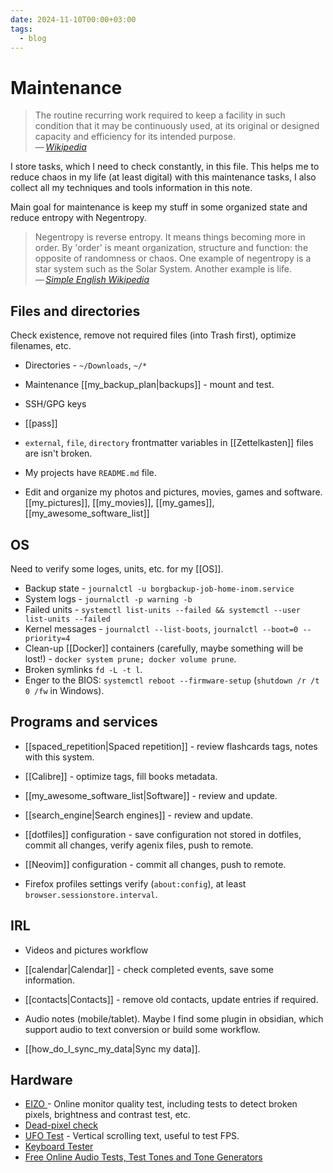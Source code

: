```yaml
---
date: 2024-11-10T00:00+03:00
tags:
  - blog
---
```


# Maintenance

> The routine recurring work required to keep a facility in such condition that
> it may be continuously used, at its original or designed capacity and
> efficiency for its intended purpose.\
> — <cite>[Wikipedia](https://en.wikipedia.org/wiki/Maintenance)</cite>

I store tasks, which I need to check constantly, in this file. This helps me to
reduce chaos in my life (at least digital) with this maintenance tasks, I also
collect all my techniques and tools information in this note.

Main goal for maintenance is keep my stuff in some organized state and reduce
entropy with Negentropy.

> Negentropy is reverse entropy. It means things becoming more in order. By
> 'order' is meant organization, structure and function: the opposite of
> randomness or chaos. One example of negentropy is a star system such as the
> Solar System. Another example is life.\
> — <cite>[Simple English Wikipedia](https://simple.wikipedia.org/wiki/Negentropy)</cite>

## Files and directories

Check existence, remove not required files (into Trash first), optimize
filenames, etc.

- Directories - `~/Downloads`, `~/*`
- Maintenance [[my_backup_plan|backups]] - mount and test.
- SSH/GPG keys
- [[pass]]
- `external`, `file`, `directory` frontmatter variables in [[Zettelkasten]]
  files are isn't broken.
- My projects have `README.md` file.

- Edit and organize my photos and pictures, movies, games and software.
  [[my_pictures]], [[my_movies]], [[my_games]], [[my_awesome_software_list]]

## OS

Need to verify some loges, units, etc. for my [[OS]].

- Backup state - `journalctl -u borgbackup-job-home-inom.service`
- System logs - `journalctl -p warning -b`
- Failed units - `systemctl list-units --failed && systemctl --user list-units --failed`
- Kernel messages - `journalctl --list-boots`, `journalctl --boot=0 --priority=4`
- Clean-up [[Docker]] containers (carefully, maybe something will be lost!) -
`docker system prune; docker volume prune`.
- Broken symlinks `fd -L -t l`.
- Enger to the BIOS: `systemctl reboot --firmware-setup` (`shutdown /r /t 0
  /fw` in Windows).

## Programs and services

- [[spaced_repetition|Spaced repetition]] - review flashcards tags, notes with
  this system.
- [[Calibre]] - optimize tags, fill books metadata.
- [[my_awesome_software_list|Software]] - review and update.
- [[search_engine|Search engines]] - review and update.

- [[dotfiles]] configuration - save configuration not stored in dotfiles, commit
  all changes, verify agenix files, push to remote.
- [[Neovim]] configuration - commit all changes, push to remote.

- Firefox profiles settings verify (`about:config`), at least
`browser.sessionstore.interval`.

## IRL

- Videos and pictures workflow

- [[calendar|Calendar]] - check completed events, save some information.
- [[contacts|Contacts]] - remove old contacts, update entries if required.

- Audio notes (mobile/tablet). Maybe I find some plugin in obsidian, which
support audio to text conversion or build some workflow.
- [[how_do_I_sync_my_data|Sync my data]].

## Hardware

- [EIZO ](https://www.eizo.be/monitor-test/) - Online monitor quality test,
  including tests to detect broken pixels, brightness and contrast test, etc.
- [Dead-pixel check](http://lcdtech.info/en/tests/dead.pixel.htm)
- [UFO Test](https://www.testufo.com/framerates-text) - Vertical scrolling text,
  useful to test FPS.
- [Keyboard Tester](https://www.keyboardtester.com/tester.html)
- [Free Online Audio Tests, Test Tones and Tone Generators](https://www.audiocheck.net/)

